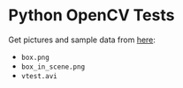 Python OpenCV Tests
===================

Get pictures and sample data from [here](https://github.com/opencv/opencv/tree/master/samples/data):
- `box.png`
- `box_in_scene.png`
- `vtest.avi`
